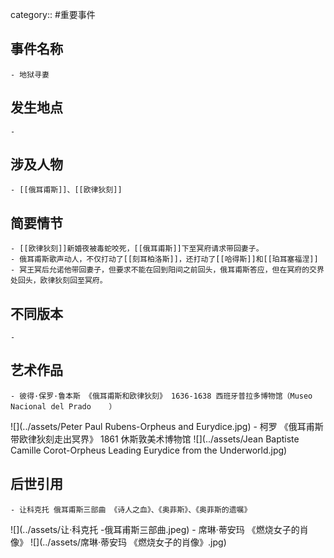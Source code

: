 category:: #重要事件
## 事件名称
	- 地狱寻妻
## 发生地点
	-
## 涉及人物
	- [[俄耳甫斯]]、[[欧律狄刻]]
## 简要情节
	- [[欧律狄刻]]新婚夜被毒蛇咬死，[[俄耳甫斯]]下至冥府请求带回妻子。
	- 俄耳甫斯歌声动人，不仅打动了[[刻耳柏洛斯]]，还打动了[[哈得斯]]和[[珀耳塞福涅]]
	- 冥王冥后允诺他带回妻子，但要求不能在回到阳间之前回头，俄耳甫斯答应，但在冥府的交界处回头，欧律狄刻回至冥府。
## 不同版本
	-
## 艺术作品
	- 彼得·保罗·鲁本斯 《俄耳甫斯和欧律狄刻》 1636-1638 西班牙普拉多博物馆（Museo Nacional del Prado	）
 ![](../assets/Peter Paul Rubens-Orpheus and Eurydice.jpg)
	- 柯罗 《俄耳甫斯带欧律狄刻走出冥界》 1861 休斯敦美术博物馆
 ![](../assets/Jean Baptiste Camille Corot-Orpheus Leading Eurydice from the Underworld.jpg)
## 后世引用
	- 让科克托 俄耳甫斯三部曲 《诗人之血》、《奥菲斯》、《奥菲斯的遗嘱》
 ![](../assets/让·科克托 -俄耳甫斯三部曲.jpeg)
	- 席琳·蒂安玛 《燃烧女子的肖像》
 ![](../assets/席琳·蒂安玛 《燃烧女子的肖像》.jpg)
